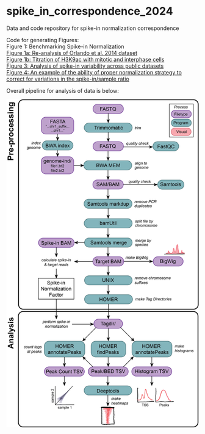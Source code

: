 # spike_in_correspondence_2024
Data and code repository for spike-in normalization correspondence

Code for generating Figures: <br>
Figure 1: Benchmarking Spike-in Normalization <br>
[Figure 1a: Re-analysis of Orlando et al. 2014 dataset](https://github.com/lapatel22/spike_in_correspondence_2024/blob/main/spike_correspondence_figure1a.md) <br>
[Figure 1b: Titration of H3K9ac with mitotic and interphase cells](https://github.com/lapatel22/spike_in_correspondence_2024/blob/main/spike_correspondence_figure1b.md) <br>
[Figure 3: Analysis of spike-in variability across public datasets](https://github.com/lapatel22/spike_in_correspondence_2024/blob/main/spike_correspondence_figure3.md) <br>
[Figure 4: An example of the ability of proper normalization strategy to correct for variations in the spike-in/sample ratio](https://github.com/lapatel22/spike_in_correspondence_2024/blob/main/spike_correspondence_figure4.md)

Overall pipeline for analysis of data is below:

![Computational Pipeline Schematic](https://github.com/lapatel22/spike_in_correspondence_2024/blob/main/computational_pipeline_schematic.png)
